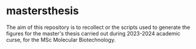 # mastersthesis
The aim of this repository is to recollect or the scripts used to generate the figures for the master's thesis carried out during 2023-2024 academic curse, for the MSc Molecular Biotechnology.
